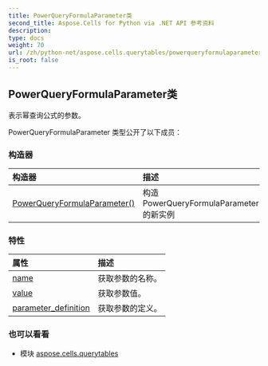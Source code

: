 ```yaml
---
title: PowerQueryFormulaParameter类
second_title: Aspose.Cells for Python via .NET API 参考资料
description:
type: docs
weight: 70
url: /zh/python-net/aspose.cells.querytables/powerqueryformulaparameter/
is_root: false
---
```

## PowerQueryFormulaParameter类
表示幂查询公式的参数。



PowerQueryFormulaParameter 类型公开了以下成员：

### 构造器
|构造器|描述|
| :- | :- |
| [PowerQueryFormulaParameter()](/cells/zh/python-net/aspose.cells.querytables/powerqueryformulaparameter/__init__/#) |构造 PowerQueryFormulaParameter 的新实例|


### 特性
|属性|描述|
| :- | :- |
| [name](/cells/zh/python-net/aspose.cells.querytables/powerqueryformulaparameter/name) |获取参数的名称。|
| [value](/cells/zh/python-net/aspose.cells.querytables/powerqueryformulaparameter/value) |获取参数值。|
| [parameter_definition](/cells/zh/python-net/aspose.cells.querytables/powerqueryformulaparameter/parameter_definition) |获取参数的定义。|



### 也可以看看
* 模块 [aspose.cells.querytables](..)
